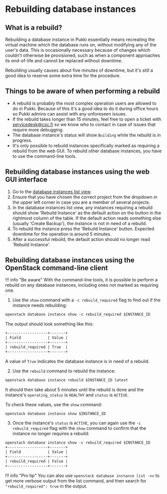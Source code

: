# Rebuilding database instances

## What is a rebuild?
Rebuilding a database instance in Pukki essentially means recreating the virtual machine which
the database runs on, without modifying any of the user's data. This is occasionally necessary
because of changes which couldn't otherwise be provisioned, such as when a component approaches
its end-of-life and cannot be replaced without downtime.

Rebuilding usually causes about five minutes of downtime, but it's still a good idea to reserve
some extra time for the procedure.

## Things to be aware of when performing a rebuild
* A rebuild is probably the most complex operation users are allowed to do in Pukki. Because of
  this it's a good idea to do it during office hours so Pukki admins can assist with any
  unforeseen issues.
* If the rebuild takes longer than 15 minutes, feel free to open a ticket with
  [servicedesk@csc.fi](mailto:servicedesk@csc.fi) so we know who to contact in case of issues that
  require more debugging.
* The database instance's status will show `Building` while the rebuild is in progress.
* It's only possible to rebuild instances specifically marked as requiring a rebuild from
  the web GUI. To rebuild other database instances, you have to use the command-line tools.


## Rebuilding database instances using the web GUI interface

1. Go to the [database instances list view](https://pukki.dbaas.csc.fi/project/).
2. Ensure that you have chosen the correct project from the dropdown in the upper left corner in
case you are a member of several projects.
3. In the database instances list view, any instances requiring a rebuild should show
'Rebuild Instance' as the default action on the button in the rightmost column of the table.
If the default action reads something else (usually 'Create Backup'), the instance is not in need
of a rebuild.
4. To rebuild the instance press the 'Rebuild Instance' button. Expected downtime for the
operation is around 5 minutes.
5. After a successful rebuild, the default action should no longer read 'Rebuild Instance'.


## Rebuilding database instances using the OpenStack command-line client
!!! info "Be aware"
    With the command-line tools, it is possible to perform a rebuild on any database instances,
    including ones not marked as requiring one.


1. Use the `show` command with a `-c rebuild_required` flag to find out if the instance needs
rebuilding:

```txt
openstack database instance show -c rebuild_required $INSTANCE_ID
```

The output should look something like this:

```txt
+------------------+-------+
| Field            | Value |
+------------------+-------+
| rebuild_required | True  |
+------------------+-------+
```

A value of `True` indicates the database instance is in need of a rebuild.

2. Use the `rebuild` command to rebuild the instance:

```txt
openstack database instance rebuild $INSTANCE_ID latest
```

It should then take about 5 minutes until the rebuild is done and the instance's
`operating_status` is `HEALTHY` and `status` is `ACTIVE`.

To check these values, use the `show` command:

```txt
openstack database instance show $INSTANCE_ID
```

3. Once the instance's `status` is `ACTIVE`, you can again use the `-c rebuild_required` flag
with the `show` command to confirm that the instance no longer requires a rebuild:

```txt
openstack database instance show -c rebuild_required $INSTANCE_ID
+------------------+-------+
| Field            | Value |
+------------------+-------+
| rebuild_required | False |
+------------------+-------+
```

!!! info "Pro tip"
    You can also use `openstack database instance list -vv` to get more verbose output from the
    list command, and then search for `"rebuild_required": true` in the output.
